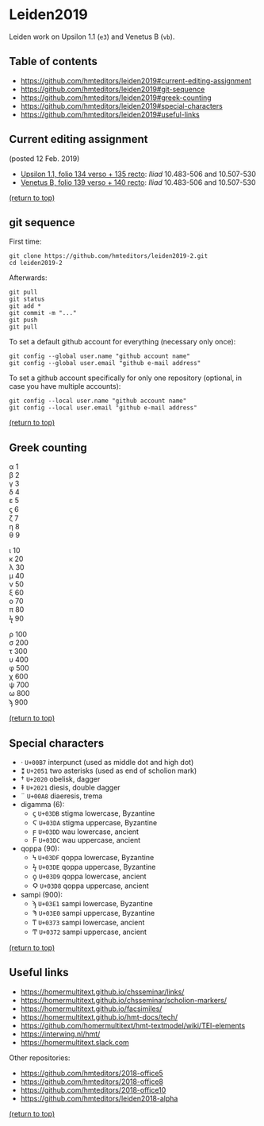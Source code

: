 # Leiden2019

Leiden work on Upsilon 1.1 (`e3`) and Venetus B (`vb`).

## Table of contents
* https://github.com/hmteditors/leiden2019#current-editing-assignment
* https://github.com/hmteditors/leiden2019#git-sequence
* https://github.com/hmteditors/leiden2019#greek-counting
* https://github.com/hmteditors/leiden2019#special-characters
* https://github.com/hmteditors/leiden2019#useful-links

## Current editing assignment
(posted 12 Feb. 2019)

* [Upsilon 1.1, folio 134 verso + 135 recto](http://www.homermultitext.org/ict2/?urn=urn:cite2:hmt:e3bifolio.v1:E3_134v_135r): *Iliad* 10.483-506 and 10.507-530
* [Venetus B, folio 139 verso + 140 recto](http://www.homermultitext.org/ict2/?urn=urn:cite2:hmt:vbbifolio.v1:vb_139v_140r): *Iliad* 10.483-506 and 10.507-530

[(return to top)](https://github.com/hmteditors/leiden2019#leiden2019)

## git sequence
First time:
```
git clone https://github.com/hmteditors/leiden2019-2.git
cd leiden2019-2
```

Afterwards:
```
git pull
git status
git add *
git commit -m "..."
git push
git pull
```

To set a default github account for everything (necessary only once):
```
git config --global user.name "github account name"
git config --global user.email "github e-mail address"
```

To set a github account specifically for only one repository (optional, in case you have multiple accounts):
```
git config --local user.name "github account name"
git config --local user.email "github e-mail address"
```

[(return to top)](https://github.com/hmteditors/leiden2019#leiden2019)

## Greek counting
α 1 \
β 2 \
γ 3 \
δ 4 \
ε 5 \
ϛ 6 \
ζ 7 \
η 8 \
θ 9

ι 10 \
κ 20 \
λ 30 \
μ 40 \
ν 50 \
ξ 60 \
ο 70 \
π 80 \
ϟ 90

ρ 100 \
σ 200 \
τ 300 \
υ 400 \
φ 500 \
χ 600 \
ψ 700 \
ω 800 \
ϡ 900

[(return to top)](https://github.com/hmteditors/leiden2019#leiden2019)

## Special characters
* · `U+00B7` interpunct (used as middle dot and high dot)
* ⁑ `U+2051` two asterisks (used as end of scholion mark)
* † `U+2020` obelisk, dagger
* ‡ `U+2021` diesis, double dagger
* ¨ `U+00A8` diaeresis, trema
* digamma (6):
  * ϛ `U+03DB` stigma lowercase, Byzantine
  * Ϛ `U+03DA` stigma uppercase, Byzantine
  * ϝ `U+03DD` wau lowercase, ancient
  * Ϝ `U+03DC` wau uppercase, ancient
* qoppa (90):
  * Ϟ `U+03DF` qoppa lowercase, Byzantine
  * ϟ `U+03DE` qoppa uppercase, Byzantine
  * ϙ `U+03D9` qoppa lowercase, ancient
  * Ϙ `U+03D8` qoppa uppercase, ancient
* sampi (900):
  * ϡ `U+03E1` sampi lowercase, Byzantine
  * Ϡ `U+03E0` sampi uppercase, Byzantine
  * ͳ `U+0373` sampi lowercase, ancient
  * Ͳ `U+0372` sampi uppercase, ancient

[(return to top)](https://github.com/hmteditors/leiden2019#leiden2019)

## Useful links
* https://homermultitext.github.io/chsseminar/links/
* https://homermultitext.github.io/chsseminar/scholion-markers/
* https://homermultitext.github.io/facsimiles/
* https://homermultitext.github.io/hmt-docs/tech/
* https://github.com/homermultitext/hmt-textmodel/wiki/TEI-elements
* https://interwing.nl/hmt/
* https://homermultitext.slack.com

Other repositories:
* https://github.com/hmteditors/2018-office5
* https://github.com/hmteditors/2018-office8
* https://github.com/hmteditors/2018-office10
* https://github.com/hmteditors/leiden2018-alpha

[(return to top)](https://github.com/hmteditors/leiden2019#leiden2019)
